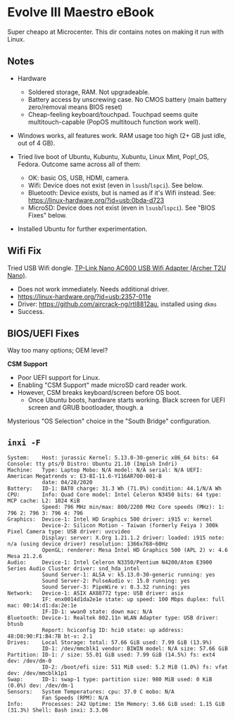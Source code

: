 Evolve III Maestro eBook
==========

Super cheapo at Microcenter. This dir contains notes on making it run with Linux.

Notes
-----

* Hardware
    * Soldered storage, RAM. Not upgradeable.
    * Battery access by unscrewing case. No CMOS battery (main battery zero/removal means BIOS reset)
    * Cheap-feeling keyboard/touchpad. Touchpad seems quite multitouch-capable (PopOS multitouch function work well).

* Windows works, all features work. RAM usage too high (2+ GB just idle, out of 4 GB).

* Tried live boot of Ubuntu, Kubuntu, Xubuntu, Linux Mint, Pop!_OS, Fedora. Outcome same across all of them:
    * OK: basic OS, USB, HDMI, camera.
    * Wifi: Device does not exist (even in `lsusb`/`lspci`). See below.
    * Bluetooth: Device exists, but is named as if it's Wifi instead. See: https://linux-hardware.org/?id=usb:0bda-d723
    * MicroSD: Device does not exist (even in `lsusb`/`lspci`). See "BIOS Fixes" below.

* Installed Ubuntu for further experimentation.

Wifi Fix
-----

Tried USB Wifi dongle. [TP-Link Nano AC600 USB Wifi Adapter (Archer T2U Nano)](https://smile.amazon.com/dp/B07PB1X4CN).

* Does not work immediately. Needs additional driver.
* https://linux-hardware.org/?id=usb:2357-011e
* Driver: https://github.com/aircrack-ng/rtl8812au, installed using `dkms`
* Success.

BIOS/UEFI Fixes
-----

Way too many options; OEM level?

**CSM Support**

* Poor UEFI support for Linux.
* Enabling "CSM Support" made microSD card reader work.
* However, CSM breaks keyboard/screen before OS boot.
    * Once Ubuntu boots, hardware starts working. Black screen for UEFI screen and GRUB bootloader, though.
a


Mysterious "OS Selection" choice in the "South Bridge" configuration.


`inxi -F`
-----

```
System:    Host: jurassic Kernel: 5.13.0-30-generic x86_64 bits: 64 Console: tty pts/0 Distro: Ubuntu 21.10 (Impish Indri) 
Machine:   Type: Laptop Mobo: N/A model: N/A serial: N/A UEFI: American Megatrends v: E3-BI-11.6-Y116AR700-001-B 
           date: 04/28/2020 
Battery:   ID-1: BAT0 charge: 31.3 Wh (71.0%) condition: 44.1/N/A Wh 
CPU:       Info: Quad Core model: Intel Celeron N3450 bits: 64 type: MCP cache: L2: 1024 KiB 
           Speed: 796 MHz min/max: 800/2200 MHz Core speeds (MHz): 1: 796 2: 796 3: 796 4: 796 
Graphics:  Device-1: Intel HD Graphics 500 driver: i915 v: kernel 
           Device-2: Silicon Motion - Taiwan (formerly Feiya ) 300k Pixel Camera type: USB driver: uvcvideo 
           Display: server: X.Org 1.21.1.2 driver: loaded: i915 note: n/a (using device driver) resolution: 1366x768~60Hz 
           OpenGL: renderer: Mesa Intel HD Graphics 500 (APL 2) v: 4.6 Mesa 21.2.6 
Audio:     Device-1: Intel Celeron N3350/Pentium N4200/Atom E3900 Series Audio Cluster driver: snd_hda_intel 
           Sound Server-1: ALSA v: k5.13.0-30-generic running: yes 
           Sound Server-2: PulseAudio v: 15.0 running: yes 
           Sound Server-3: PipeWire v: 0.3.32 running: yes 
Network:   Device-1: ASIX AX88772 type: USB driver: asix 
           IF: enx0014d1da2e1e state: up speed: 100 Mbps duplex: full mac: 00:14:d1:da:2e:1e 
           IF-ID-1: wwan0 state: down mac: N/A 
Bluetooth: Device-1: Realtek 802.11n WLAN Adapter type: USB driver: btusb 
           Report: hciconfig ID: hci0 state: up address: 48:D8:90:F1:B4:7B bt-v: 2.1 
Drives:    Local Storage: total: 57.66 GiB used: 7.99 GiB (13.9%) 
           ID-1: /dev/mmcblk1 vendor: BIWIN model: N/A size: 57.66 GiB 
Partition: ID-1: / size: 55.01 GiB used: 7.99 GiB (14.5%) fs: ext4 dev: /dev/dm-0 
           ID-2: /boot/efi size: 511 MiB used: 5.2 MiB (1.0%) fs: vfat dev: /dev/mmcblk1p1 
Swap:      ID-1: swap-1 type: partition size: 980 MiB used: 0 KiB (0.0%) dev: /dev/dm-1 
Sensors:   System Temperatures: cpu: 37.0 C mobo: N/A 
           Fan Speeds (RPM): N/A 
Info:      Processes: 242 Uptime: 15m Memory: 3.66 GiB used: 1.15 GiB (31.3%) Shell: Bash inxi: 3.3.06 
```


